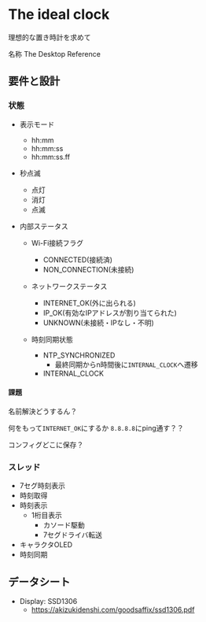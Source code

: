 # The ideal clock

理想的な置き時計を求めて

名称 The Desktop Reference

## 要件と設計

### 状態

- 表示モード
  - hh:mm
  - hh:mm:ss
  - hh:mm:ss.ff
- 秒点滅
  - 点灯
  - 消灯
  - 点滅

- 内部ステータス
  - Wi-Fi接続フラグ
    - CONNECTED(接続済)
    - NON_CONNECTION(未接続)
  - ネットワークステータス
    - INTERNET_OK(外に出られる)
    - IP_OK(有効なIPアドレスが割り当てられた)
    - UNKNOWN(未接続・IPなし・不明)

  - 時刻同期状態
    - NTP_SYNCHRONIZED
      - 最終同期からn時間後に`INTERNAL_CLOCK`へ遷移
    - INTERNAL_CLOCK

#### 課題

名前解決どうするん？

何をもって`INTERNET_OK`にするか
`8.8.8.8`にping通す？？

コンフィグどこに保存？


### スレッド

-  7セグ時刻表示
  - 時刻取得
  - 時刻表示
    - 1桁目表示
      - カソード駆動
      - 7セグドライバ転送
- キャラクタOLED
- 時刻同期


## データシート

- Display: SSD1306
  - https://akizukidenshi.com/goodsaffix/ssd1306.pdf
